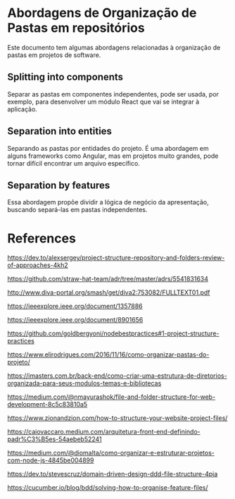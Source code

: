 # Abordagens de Organização de Pastas em repositórios

Este documento tem algumas abordagens relacionadas à organização de pastas em projetos de software.

## Splitting into components

Separar as pastas em componentes independentes, pode ser usada, por exemplo, para desenvolver um módulo React que vai se integrar à aplicação.

## Separation into entities

Separando as pastas por entidades do projeto. É uma abordagem em alguns frameworks como Angular, mas em projetos muito grandes, pode tornar difícil encontrar um arquivo específico.

## Separation by features

Essa abordagem propõe dividir a lógica de negócio da apresentação, buscando separá-las em pastas independentes.

# References

https://dev.to/alexsergey/project-structure-repository-and-folders-review-of-approaches-4kh2

https://github.com/straw-hat-team/adr/tree/master/adrs/5541831634

http://www.diva-portal.org/smash/get/diva2:753082/FULLTEXT01.pdf

https://ieeexplore.ieee.org/document/1357886

https://ieeexplore.ieee.org/document/8901656

https://github.com/goldbergyoni/nodebestpractices#1-project-structure-practices

https://www.elirodrigues.com/2016/11/16/como-organizar-pastas-do-projeto/

https://imasters.com.br/back-end/como-criar-uma-estrutura-de-diretorios-organizada-para-seus-modulos-temas-e-bibliotecas

https://medium.com/@nmayurashok/file-and-folder-structure-for-web-development-8c5c83810a5

https://www.zionandzion.com/how-to-structure-your-website-project-files/

https://caiovaccaro.medium.com/arquitetura-front-end-definindo-padr%C3%B5es-54aebeb52241

https://medium.com/@diomalta/como-organizar-e-estruturar-projetos-com-node-js-4845be004899

https://dev.to/stevescruz/domain-driven-design-ddd-file-structure-4pja

https://cucumber.io/blog/bdd/solving-how-to-organise-feature-files/
